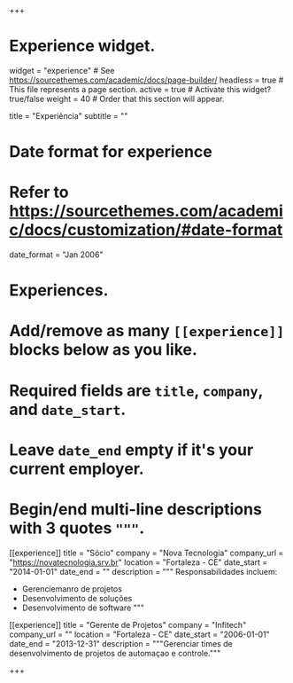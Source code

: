 +++
# Experience widget.
widget = "experience"  # See https://sourcethemes.com/academic/docs/page-builder/
headless = true  # This file represents a page section.
active = true  # Activate this widget? true/false
weight = 40  # Order that this section will appear.

title = "Experiência"
subtitle = ""

# Date format for experience
#   Refer to https://sourcethemes.com/academic/docs/customization/#date-format
date_format = "Jan 2006"

# Experiences.
#   Add/remove as many `[[experience]]` blocks below as you like.
#   Required fields are `title`, `company`, and `date_start`.
#   Leave `date_end` empty if it's your current employer.
#   Begin/end multi-line descriptions with 3 quotes `"""`.
[[experience]]
  title = "Sócio"
  company = "Nova Tecnologia"
  company_url = "https://novatecnologia.srv.br"
  location = "Fortaleza - CE"
  date_start = "2014-01-01"
  date_end = ""
  description = """
  Responsabilidades incluem:
  
  * Gerenciemanro de projetos
  * Desenvolvimento de soluções
  * Desenvolvimento de software
  """

[[experience]]
  title = "Gerente de Projetos"
  company = "Infitech"
  company_url = ""
  location = "Fortaleza - CE"
  date_start = "2006-01-01"
  date_end = "2013-12-31"
  description = """Gerenciar times de desenvolvimento de projetos de automaçao e controle."""

+++
